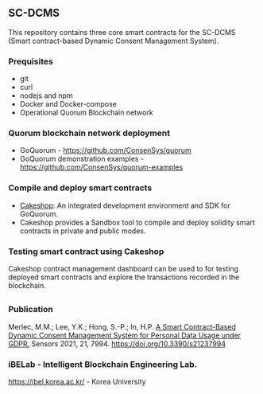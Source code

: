 ## SC-DCMS

This repository contains three core smart contracts for the SC-DCMS (Smart contract-based Dynamic Consent Management System).

### Prequisites
- git
- curl
- nodejs and npm
- Docker and Docker-compose
- Operational Quorum Blockchain network

### Quorum blockchain network deployment
- GoQuorum - https://github.com/ConsenSys/quorum
- GoQuorum demonstration examples - https://github.com/ConsenSys/quorum-examples

### Compile and deploy smart contracts
- [Cakeshop](https://docs.goquorum.consensys.net/en/stable/HowTo/GetStarted/Cakeshop/): An integrated development environment and SDK for GoQuorum.
- Cakeshop provides a Sandbox tool to compile and deploy solidity smart contracts in private and public modes.

### Testing smart contract using Cakeshop
Cakeshop contract management dashboard can be used to for testing deployed smart contracts and explore the transactions recorded in the blockchain.

##
### Publication
Merlec, M.M.; Lee, Y.K.; Hong, S.-P.; In, H.P. [A Smart Contract-Based Dynamic Consent Management System for Personal Data Usage under GDPR.](https://doi.org/10.3390/s21237994) Sensors 2021, 21, 7994. https://doi.org/10.3390/s21237994

### iBELab - Intelligent Blockchain Engineering Lab.
https://ibel.korea.ac.kr/ - Korea University
